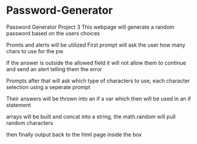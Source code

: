 # Password-Generator
Password Generator Project 3
This webpage will generate a random password based on the users choices

Promts and alerts will be utilized
First prompt will ask the user how many chars to use for the pw

If the answer is outside the allowed field it will not allow them to continue and send an alert telling them the error

Prompts after that will ask which type of characters to use, each character selection using a seperate prompt

Their answers will be thrown into an if a var which then will be used in an if statement

arrays will be built and concat into a string, the math.random will pull random characters

then finally output back to the html page inside the box